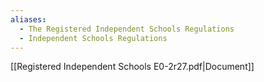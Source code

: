 ```yaml
---
aliases:
  - The Registered Independent Schools Regulations
  - Independent Schools Regulations
---
```

[[Registered Independent Schools E0-2r27.pdf|Document]]

